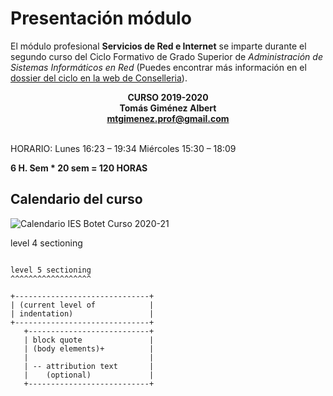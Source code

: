 # Presentación módulo

El módulo profesional **Servicios de Red e Internet** se imparte durante el segundo curso del Ciclo Formativo de Grado Superior de *Administración de Sistemas Informáticos en Red* (Puedes encontrar más información en el [dossier del ciclo en la web de Conselleria](http://www.ceice.gva.es/es/web/formacion-profesional/publicador-ciclos/-/asset_publisher/FRACVC0hANWa/content/ciclo-formativo-administracion-de-sistemas-informaticos-en-red)).


<div style="text-align:center;font-weight: bold;">CURSO 2019-2020</br>
Tomás Giménez Albert</br>
<a href="mailto:elcorreoquequieres@correo.com">mtgimenez.prof@gmail.com </a></div></br>


HORARIO:
Lunes 16:23 – 19:34
Miércoles 15:30 – 18:09

**6 H. Sem * 20 sem = 120 HORAS**


## Calendario del curso

![Calendario IES Botet Curso 2020-21](/img/CALENDARI2020-21WEB.png "Calendario IES Botet Curso 2020-21")

level 4 sectioning
~~~~~~~~~~~~~~~~~~

level 5 sectioning
^^^^^^^^^^^^^^^^^^

+------------------------------+
| (current level of            |
| indentation)                 |
+------------------------------+
   +---------------------------+
   | block quote               |
   | (body elements)+          |
   |                           |
   | -- attribution text       |
   |    (optional)             |
   +---------------------------+
